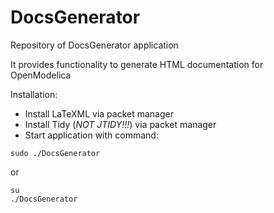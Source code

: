 # DocsGenerator

Repository of DocsGenerator application

It provides functionality to generate HTML documentation for OpenModelica

Installation:
* Install LaTeXML via packet manager
* Install Tidy (*NOT JTIDY!!!*) via packet manager
* Start application with command:
```
sudo ./DocsGenerator
```
or
```
su
./DocsGenerator
```